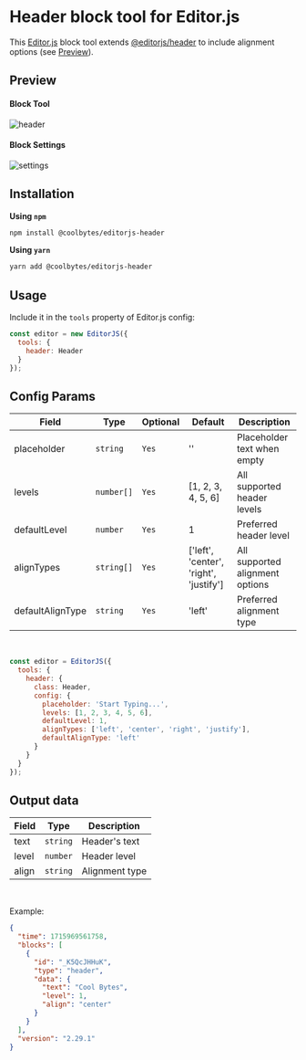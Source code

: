 # Header block tool for Editor.js

This [Editor.js](https://editorjs.io/) block tool extends [@editorjs/header](https://github.com/editor-js/header) to include alignment options (see [Preview](https://github.com/CoolBytesIN/editorjs-header?tab=readme-ov-file#preview)).

## Preview

#### Block Tool
![header](https://api.coolbytes.in/media/handle/view/image/300/)

#### Block Settings
![settings](https://api.coolbytes.in/media/handle/view/image/301/)

## Installation

**Using `npm`**

```sh
npm install @coolbytes/editorjs-header
```

**Using `yarn`**

```sh
yarn add @coolbytes/editorjs-header
```

## Usage

Include it in the `tools` property of Editor.js config:

```js
const editor = new EditorJS({
  tools: {
    header: Header
  }
});
```

## Config Params

|Field|Type|Optional|Default|Description|
|---|---|---|---|---|
|placeholder|`string`|`Yes`|''|Placeholder text when empty|
|levels|`number[]`|`Yes`|[1, 2, 3, 4, 5, 6]|All supported header levels|
|defaultLevel|`number`|`Yes`|1|Preferred header level|
|alignTypes|`string[]`|`Yes`|['left', 'center', 'right', 'justify']|All supported alignment options|
|defaultAlignType|`string`|`Yes`|'left'|Preferred alignment type|

&nbsp;

```js
const editor = EditorJS({
  tools: {
    header: {
      class: Header,
      config: {
        placeholder: 'Start Typing...',
        levels: [1, 2, 3, 4, 5, 6],
        defaultLevel: 1,
        alignTypes: ['left', 'center', 'right', 'justify'],
        defaultAlignType: 'left'
      }
    }
  }
});
```

## Output data

|Field|Type|Description|
|---|---|---|
|text|`string`|Header's text|
|level|`number`|Header level|
|align|`string`|Alignment type|

&nbsp;

Example:

```json
{
  "time": 1715969561758,
  "blocks": [
    {
      "id": "_K5QcJHHuK",
      "type": "header",
      "data": {
        "text": "Cool Bytes",
        "level": 1,
        "align": "center"
      }
    }
  ],
  "version": "2.29.1"
}
```